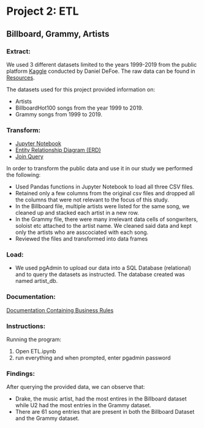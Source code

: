 # Project 2: ETL

## Billboard, Grammy, Artists
### Extract: 

We used 3 different datasets limited to the years 1999-2019 from the public platform [Kaggle](https://www.kaggle.com/danield2255/data-on-songs-from-billboard-19992019/version/1) conducted by Daniel DeFoe. The raw data can be found in [Resources](https://github.com/FrankJiang1208/project_2/tree/main/Resources).

The datasets used for this project provided information on:
* Artists
* BillboardHot100 songs from the year 1999 to 2019.
* Grammy songs from 1999 to 2019.

### Transform:

* [Jupyter Notebook](https://github.com/FrankJiang1208/project_2/blob/main/ETL.ipynb)
* [Entity Relationship Diagram (ERD)](https://github.com/FrankJiang1208/project_2/blob/main/ERDiagram.PNG)
* [Join Query](https://github.com/FrankJiang1208/project_2/blob/main/joinqueries.sql)

In order to transform the public data and use it in our study we performed the following:
* Used Pandas functions in Jupyter Notebook to load all three CSV files.
* Retained only a few columns from the original csv files and dropped all the columns that were not relevant to the focus of this study.
* In the Billboard file, multiple artists were listed for the same song, we cleaned up and stacked each artist in a new row. 
* In the Grammy file, there were many irrelevant data cells of songwriters, soloist etc attached to the artist name. We cleaned said data and kept only the artists who are asscociated with each song. 
* Reviewed the files and transformed into data frames

### Load:

* We used pgAdmin to upload our data into a SQL Database (relational) and to query the datasets as instructed. The database created was named artist_db.

### Documentation:

[Documentation Containing Business Rules](https://github.com/FrankJiang1208/project_2/blob/main/Documentation.xlsx)

### Instructions:
Running the program:

1. Open ETL.ipynb
2. run everything and when prompted, enter pgadmin password

### Findings: 

After querying the provided data, we can observe that:
* Drake, the music artist, had the most entires in the Billboard dataset while U2 had the most entries in the Grammy dataset.
* There are 61 song entries that are present in both the Billboard Dataset and the Grammy dataset.



    
    




